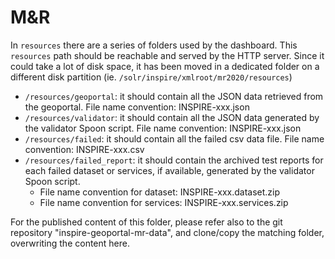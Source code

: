 # M&R

In `resources` there are a series of folders used by the dashboard. This `resources` path should be reachable and served by the HTTP server. Since it could take a lot of disk space, it has been moved in a dedicated folder on a different disk partition (ie. `/solr/inspire/xmlroot/mr2020/resources`)

- `/resources/geoportal`: it should contain all the JSON data retrieved from the geoportal. File name convention: INSPIRE-xxx.json
- `/resources/validator`: it should contain all the JSON data generated by the validator Spoon script. File name convention: INSPIRE-xxx.json
- `/resources/failed`: it should contain all the failed csv data file. File name convention: INSPIRE-xxx.csv
- `/resources/failed_report`: it should contain the archived test reports for each failed dataset or services, if available, generated by the validator Spoon script.
  - File name convention for dataset: INSPIRE-xxx.dataset.zip
  - File name convention for services: INSPIRE-xxx.services.zip

For the published content of this folder, please refer also to the git repository "inspire-geoportal-mr-data", and clone/copy the matching folder, overwriting the content here.
